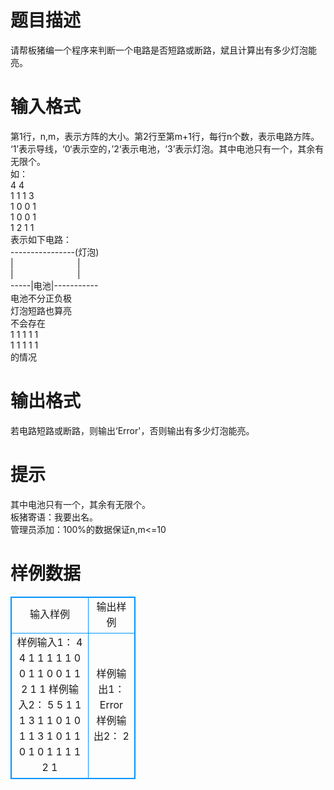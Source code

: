 # 

 
 # 题目描述 
请帮板猪编一个程序来判断一个电路是否短路或断路，斌且计算出有多少灯泡能亮。 

 
 # 输入格式 
第1行，n,m，表示方阵的大小。第2行至第m+1行，每行n个数，表示电路方阵。<BR>‘1’表示导线，‘0‘表示空的，’2‘表示电池，‘3’表示灯泡。其中电池只有一个，其余有无限个。<BR>如：<BR>4&nbsp;4<BR>1&nbsp;1&nbsp;1&nbsp;3<BR>1&nbsp;0&nbsp;0&nbsp;1<BR>1&nbsp;0&nbsp;0&nbsp;1<BR>1&nbsp;2&nbsp;1&nbsp;1<BR>表示如下电路：<BR>----------------(灯泡)<BR>|&nbsp;&nbsp;&nbsp;&nbsp;&nbsp;&nbsp;&nbsp;&nbsp;&nbsp;&nbsp;&nbsp;&nbsp;&nbsp;&nbsp;&nbsp;&nbsp;&nbsp;&nbsp;&nbsp;&nbsp;&nbsp;&nbsp;&nbsp;&nbsp;&nbsp;&nbsp;|<BR>|&nbsp;&nbsp;&nbsp;&nbsp;&nbsp;&nbsp;&nbsp;&nbsp;&nbsp;&nbsp;&nbsp;&nbsp;&nbsp;&nbsp;&nbsp;&nbsp;&nbsp;&nbsp;&nbsp;&nbsp;&nbsp;&nbsp;&nbsp;&nbsp;&nbsp;&nbsp;|<BR>-----|电池|-----------<BR>电池不分正负极<BR>灯泡短路也算亮<BR>不会存在<BR>1&nbsp;1&nbsp;1&nbsp;1&nbsp;1<BR>1&nbsp;1&nbsp;1&nbsp;1&nbsp;1<BR>的情况 

 
 # 输出格式 
若电路短路或断路，则输出‘Error'，否则输出有多少灯泡能亮。 

 
 # 提示 
其中电池只有一个，其余有无限个。<BR>板猪寄语：我要出名。<BR>管理员添加：100%的数据保证n,m&lt;=10 
# 样例数据
<style>
        table,table tr th, table tr td { border:1px solid #0094ff; }
        table { width: 200px; min-height: 25px; line-height: 25px; text-align: center; border-collapse: collapse;}   
    </style>
<table>
	<tr>
		<td>输入样例</td>
		<td>输出样例</td>
	</tr>
<tr><td>样例输入1：
4 4
1 1 1 1
1 0 0 1
1 0 0 1
1 2 1 1
样例输入2：
5 5
1 1 1 3 1
1 0 1 0 1
1 3 1 0 1
1 0 1 0 1
1 1 1 2 1</td><td>样例输出1：
Error
样例输出2：
2</td></tr></table>
